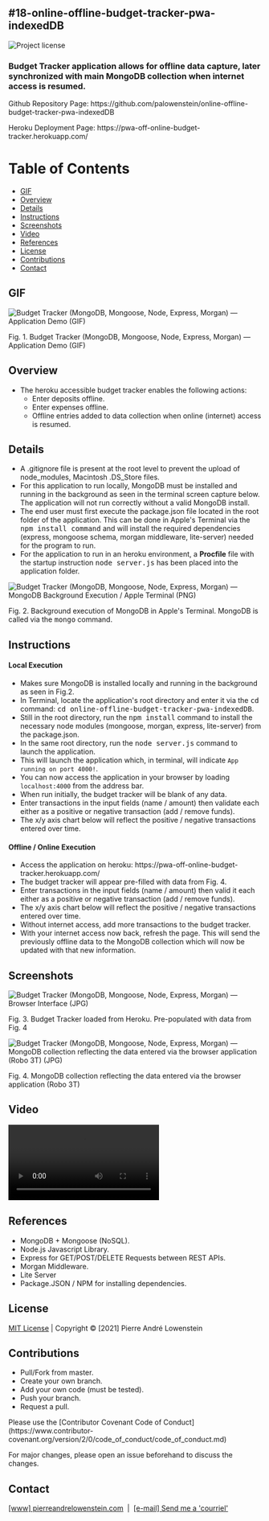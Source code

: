 ## #18-online-offline-budget-tracker-pwa-indexedDB
![Project license](https://img.shields.io/badge/license-MIT,https://choosealicense.com/licenses/mit/-brightgreen)

<h3>Budget Tracker application allows for offline data capture, later synchronized with main MongoDB collection when internet access is resumed.</h3>

<p>Github Repository Page: https://github.com/palowenstein/online-offline-budget-tracker-pwa-indexedDB</p>
<p>Heroku Deployment Page: https://pwa-off-online-budget-tracker.herokuapp.com/</p>

# Table of Contents
  * [GIF](#GIF)
  * [Overview](#Overview)
  * [Details](#Details)
  * [Instructions](#Instructions)
  * [Screenshots](#Screenshots)
  * [Video](#Video)
  * [References](#References)
  * [License](#License)
  * [Contributions](#Contributions)  
  * [Contact](#Contact)

## GIF
![Budget Tracker (MongoDB, Mongoose, Node, Express, Morgan) — Application Demo (GIF)](./demo_assets/18-1-online-offline-budget-tracker-pwa-indexedDB-application-demo.gif "Budget Tracker (MongoDB, Mongoose, Node, Express, Morgan) — Application Demo (GIF)")
<p>Fig. 1. Budget Tracker (MongoDB, Mongoose, Node, Express, Morgan) — Application Demo (GIF)</p>

## Overview
<ul>
<li>The heroku accessible budget tracker enables the following actions:
  <ul>
    <li>Enter deposits offline.</li>
    <li>Enter expenses offline.</li>
    <li>Offline entries added to data collection when online (internet) access is resumed.</li>
  </ul> 
</ul>

## Details
<ul>
<li>A .gitignore file is present at the root level to prevent the upload of node_modules, Macintosh .DS_Store files.</li>
<li>For this application to run locally, MongoDB must be installed and running in the background as seen in the terminal screen capture below. The application will not run correctly without a valid MongoDB install.</li>
<li>The end user must first execute the package.json file located in the root folder of the application. This can be done in Apple's Terminal via the <kbd>npm install command</kbd> and will install the required dependencies (express, mongoose schema, morgan middleware, lite-server) needed for the program to run.</li>
<li>For the application to run in an heroku environment, a <strong>Procfile</strong> file with the startup instruction <kbd>node server.js</kbd> has been placed into the application folder.</li>
</ul>

![Budget Tracker (MongoDB, Mongoose, Node, Express, Morgan) — MongoDB Background Execution / Apple Terminal (PNG)](./demo_assets/18-2-online-offline-budget-tracker-mongoDB-background-execution.png "Budget Tracker (MongoDB, Mongoose, Node, Express, Morgan) — MongoDB Background Execution / Apple Terminal (PNG)")
<p>Fig. 2. Background execution of MongoDB in Apple's Terminal. MongoDB is called via the <kbd>mongo</kbd> command.</p>

## Instructions
<h4>Local Execution</h4>
<ul>
<li>Makes sure MongoDB is installed locally and running in the background as seen in Fig.2.</li>
<li>In Terminal, locate the application's root directory and enter it via the <kbd>cd</kbd> command: <kbd>cd online-offline-budget-tracker-pwa-indexedDB</kbd>.
<li>Still in the root directory, run the <kbd>npm install</kbd> command to install the necessary node modules (mongoose, morgan, express, lite-server) from the package.json.</li>
<li>In the same root directory, run the <kbd>node server.js</kbd> command to launch the application.</li>
<li>This will launch the application which, in terminal, will indicate <code>App running on port 4000!</code>.
<li>You can now access the application in your browser by loading <code>localhost:4000</code> from the address bar.</li>
<li>When run initially, the budget tracker will be blank of any data.</li>
<li>Enter transactions in the input fields (name / amount) then validate each either as a positive or negative transaction (add / remove funds).</li>
<li>The x/y axis chart below will reflect the positive / negative transactions entered over time.</li>
</ul>

<h4>Offline / Online Execution</h4>
<ul>
<li>Access the application on heroku: https://pwa-off-online-budget-tracker.herokuapp.com/</li>
<li>The budget tracker will appear pre-filled with data from Fig. 4.</li>
<li>Enter transactions in the input fields (name / amount) then valid it each either as a positive or negative transaction (add / remove funds).</li>
<li>The x/y axis chart below will reflect the positive / negative transactions entered over time.</li>
<li>Without internet access, add more transactions to the budget tracker.</li>
<li>With your internet access now back, refresh the page. This will send the previously offline data to the MongoDB collection which will now be updated with that new information.</li>
</ul>

## Screenshots
![Budget Tracker (MongoDB, Mongoose, Node, Express, Morgan) — Browser Interface (JPG)](./demo_assets/18-3-online-offline-budget-tracker-pwa-indexedDB-browser-interface.jpg "Budget Tracker (MongoDB, Mongoose, Node, Express, Morgan) — Browser Interface (JPG)")
<p>Fig. 3. Budget Tracker loaded from Heroku. Pre-populated with data from Fig. 4</p>

![Budget Tracker (MongoDB, Mongoose, Node, Express, Morgan) — MongoDB collection reflecting the data entered via the browser application (Robo 3T) (JPG)](./demo_assets/18-4-online-offline-budget-tracker-pwa-indexedDB-mongodb-online-collection-robo3t.jpg "Budget Tracker (MongoDB, Mongoose, Node, Express, Morgan) — MongoDB collection reflecting the data entered via the browser application (Robo 3T) (JPG)")
<p>Fig. 4. MongoDB collection reflecting the data entered via the browser application (Robo 3T)</p>

## Video
![Budget Tracker (MongoDB, Mongoose, Node, Express, Morgan) — Application Demo (MP4)](./demo_assets/18-4-online-offline-budget-tracker-pwa-indexedDB-application-demo.mp4 "Budget Tracker (MongoDB, Mongoose, Node, Express, Morgan) — Application Demo (MP4)")
<br />

## References
<ul>
	<li>MongoDB + Mongoose (NoSQL).</li>
	<li>Node.js Javascript Library.</li>
	<li>Express for GET/POST/DELETE Requests between REST APIs.</li>
	<li>Morgan Middleware.</li>
  <li>Lite Server</li>
	<li>Package.JSON / NPM for installing dependencies.</li>
</ul>

## License
<p>
<a href="./MITlicense.txt">MIT License</a> | Copyright © [2021] Pierre André Lowenstein
</p>

## Contributions
<ul>
<li>Pull/Fork from master.</li>
<li>Create your own branch.</li>
<li>Add your own code (must be tested).</li>
<li>Push your branch.</li>
<li>Request a pull.</li>
</ul>

<p>Please use the [Contributor Covenant Code of Conduct](https://www.contributor-covenant.org/version/2/0/code_of_conduct/code_of_conduct.md)</p>
<p>For major changes, please open an issue beforehand to discuss the changes.</p>

## Contact
<p>
<a href="https://pierreandrelowenstein.com" title="[www] Pierre Andr&eacute; Lowenstein" target="_blank">[www] pierreandrelowenstein.com</a>
&nbsp;|&nbsp;
<a href="mailto:coder@pierreandrelowenstein.com" title="Courriel / E-Mail">[e-mail] Send me a 'courriel'</a>
</p>